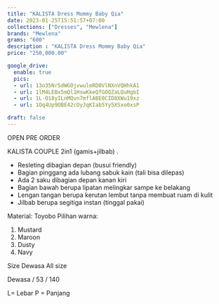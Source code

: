 ```yaml
---
title: "KALISTA Dress Mommy Baby Qia"
date: 2023-01-25T15:51:57+07:00
collections: ["Dresses", "Mewlena"]
brands: "Mewlena"
grams: "600"
description : "KALISTA Dress Mommy Baby Qia"
price: "250,000.00"

google_drive:
  enable: true
  pics:
  - url: 13o35Nr5dWGOjvwuleRD0VlNXnVQHhkA1
  - url: 1lM4LEBx5mQl1HswKkeQfGOQZaLQuHgbI
  - url: 1L-O18yILnMQvn7mflABE0CID8XWu19xz
  - url: 1Oq4Up9OBE42cOyJqKIab5Yy5XSxo0xsP

draft: false
---
```


OPEN PRE ORDER

KALISTA COUPLE
2in1 (gamis+jilbab)
.
* Resleting dibagian depan (busui friendly)
* Bagian pinggang ada lubang sabuk kain (tali bisa dilepas)
* Ada 2 saku dibagian depan kanan kiri
* Bagian bawah berupa lipatan melingkar sampe ke belakang
* Lengan tangan berupa kerutan lembut tanpa membuat ruam di kulit
* Jilbab berupa segitiga instan (tinggal pakai)

Material: Toyobo
Pilihan warna:
1. Mustard
2. Maroon
3. Dusty
4. Navy

Size Dewasa
All size 

Dewasa / 53 / 140

L= Lebar
P = Panjang

